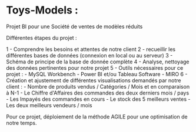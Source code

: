 # Toys-Models :
Projet BI pour une Société de ventes de modèles réduits

Différentes étapes du projet : 

1 - Comprendre les besoins et attentes de notre client
2 - recueillir les différentes bases de données (connexion en local ou au serveur)
3 - Schéma de principe de la base de donnée complète 
4 - Analyse, nettoyage des données pertinentes pour notre projet 
5 - Outils nécessaires pour ce projet : 
          - MySQL Workbench 
          - Power BI et/ou Tableau Software
          - MIRO 
6 - Création et ajustement de différentes visualisations demandés par notre client : 
          - Nombre de produits vendus / Catégories / Mois et en comparaison à N-1 
          - Le Chiffre d'Affaires des commandes des deux derniers mois / pays 
          - Les Impayés des commandes en cours 
          - Le stock des 5 meilleurs ventes 
          - Les deux meilleurs vendeurs / mois 


Pour ce projet, déploiement de la méthode AGILE pour une optimisation de notre temps.
